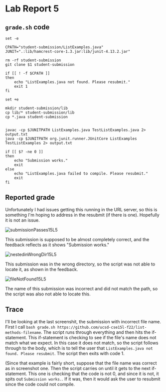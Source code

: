 # Lab Report 5

## `grade.sh` code

```
set -e

CPATH="student-submission/ListExamples.java"
JUNIT=".:lib/hamcrest-core-1.3.jar:lib/junit-4.13.2.jar"

rm -rf student-submission
git clone $1 student-submission

if [[ ! -f $CPATH ]]
then 
    echo "ListExamples.java not found. Please resubmit."
    exit 1
fi

set +e

mkdir student-submission/lib
cp lib/* student-submission/lib
cp *.java student-submission 


javac -cp $JUNITPATH ListExamples.java TestListExamples.java 2> output.txt
java -cp $JUNITPATH org.junit.runner.JUnitCore ListExamples TestListExamples 2> output.txt

if [[ $? -ne 0 ]] 
then 
    echo "Submission works."
    exit
else 
    echo "ListExamples.java failed to compile. Please resubmit."
    exit 
fi

```

## Reported grade 

Unfortunately I had issues getting this running in the URL server, so this is something I'm hoping to address in the resubmit (if there is one). Hopefully it is not an issue. 

![submissionPasses15L5](https://user-images.githubusercontent.com/68180000/204349247-711cebec-7e4a-48c1-9fb1-24634575b171.jpg)

This submission is supposed to be almost completely correct, and the feedback reflects as it shows "Submission works." 

![nestedinWrongDir15L5](https://user-images.githubusercontent.com/68180000/204349252-53e7d66d-b494-47b2-8e8b-b0959f78fa2e.jpg)

This submission was in the wrong directory, so the script was not able to locate it, as shown in the feedback. 

![fileNotFound15L5](https://user-images.githubusercontent.com/68180000/204349255-2efb3621-b838-46d7-9b9b-fd52e05aeb7c.jpg)

The name of this submission was incorrect and did not match the path, so the script was also not able to locate this. 

## Trace

I'll be looking at the last screenshit, the submission with incorrect file name. First I call ```bash grade.sh https://github.com/ucsd-cse15l-f22/list-methods-filename```. The script runs through everything and then hits the if-statement. This if-statement is checking to see if the file's name does not match what we expect. In this case it does not match, so the script follows through to the body, which is to tell the user that ```ListExamples.java not found. Please resubmit```. The script then exits with code 1.


(Since that example is fairly short, suppose that the file name was correct as in screenshot one. Then the script carries on until it gets to the next if-statement. This one is checking that the code is not 0, and since it is not, it spits out ```Submission works.```. If it was, then it would ask the user to resubmit since the code could not compile. 
